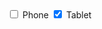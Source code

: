 <label class="au-control-input au-control-input--dark">
  <input class="au-control-input__input" type="checkbox" name="checkbox-ex-dark">
  <span class="au-control-input__text">Phone</span>
</label>
<label class="au-control-input au-control-input--dark">
  <input class="au-control-input__input" type="checkbox" name="checkbox-ex-dark" checked>
  <span class="au-control-input__text">Tablet</span>
</label>
